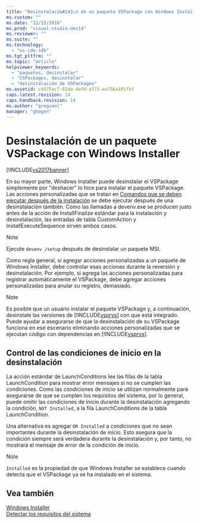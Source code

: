 ```yaml
---
title: "Desinstalaci&#243;n de un paquete VSPackage con Windows Installer | Microsoft Docs"
ms.custom: ""
ms.date: "12/15/2016"
ms.prod: "visual-studio-dev14"
ms.reviewer: ""
ms.suite: ""
ms.technology: 
  - "vs-ide-sdk"
ms.tgt_pltfrm: ""
ms.topic: "article"
helpviewer_keywords: 
  - "paquetes, desinstalar"
  - "VSPackages, desinstalar"
  - "desinstalación de VSPackages"
ms.assetid: c4575ac7-82da-4af8-a375-ea756a101fbf
caps.latest.revision: 14
caps.handback.revision: 14
ms.author: "gregvanl"
manager: "ghogen"
---
```

# Desinstalaci&#243;n de un paquete VSPackage con Windows Installer
[!INCLUDE[vs2017banner](../../code-quality/includes/vs2017banner.md)]

En su mayor parte, Windows Installer puede desinstalar el VSPackage simplemente por "deshacer" lo hice para instalar el paquete VSPackage. Las acciones personalizadas que se tratan en [Comandos que se deben ejecutar después de la instalación](../../extensibility/internals/commands-that-must-be-run-after-installation.md) se debe ejecutar después de una desinstalación también. Como las llamadas a devenv.exe se producen justo antes de la acción de InstallFinalize estándar para la instalación y desinstalación, las entradas de tabla CustomAction y InstallExecuteSequence sirven ambos casos.  
  
> [!NOTE]
>  Ejecute `devenv /setup` después de desinstalar un paquete MSI.  
  
 Como regla general, si agregar acciones personalizadas a un paquete de Windows Installer, debe controlar esas acciones durante la reversión y desinstalación. Por ejemplo, si agrega las acciones personalizadas para registrar automáticamente el VSPackage, debe agregar acciones personalizadas para anular su registro, demasiado.  
  
> [!NOTE]
>  Es posible que un usuario instalar el paquete VSPackage y, a continuación, desinstale las versiones de [!INCLUDE[vsprvs](../../code-quality/includes/vsprvs_md.md)] con que está integrado. Puede ayudar a asegurarse de que la desinstalación de su VSPackage funciona en ese escenario eliminando acciones personalizadas que se ejecutan código con dependencias en [!INCLUDE[vsprvs](../../code-quality/includes/vsprvs_md.md)].  
  
## Control de las condiciones de inicio en la desinstalación  
 La acción estándar de LaunchConditions lee las filas de la tabla LaunchCondition para mostrar error mensajes si no se cumplen las condiciones. Como las condiciones de inicio se utilizan normalmente para asegurarse de que se cumplen los requisitos del sistema, por lo general, puede omitir las condiciones de inicio durante la desinstalación agregando la condición, `NOT Installed`, a la fila LaunchConditions de la tabla LaunchCondition.  
  
 Una alternativa es agregar `OR Installed` a condiciones que no sean importantes durante la desinstalación de inicio. Esto asegura que la condición siempre será verdadera durante la desinstalación y, por tanto, no mostrará el mensaje de error de la condición de inicio.  
  
> [!NOTE]
>  `Installed` es la propiedad de que Windows Installer se establece cuando detecta que el VSPackage ya se ha instalado en el sistema.  
  
## Vea también  
 [Windows Installer](http://msdn.microsoft.com/es-es/187d8965-c79d-4ecb-8689-10930fa8b3b5)   
 [Detectar los requisitos del sistema](../../extensibility/internals/detecting-system-requirements.md)
